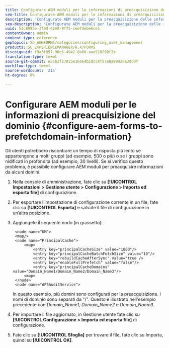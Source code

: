 ```yaml
---
title: Configurare AEM moduli per le informazioni di preacquisizione del dominio
seo-title: Configurare AEM moduli per le informazioni di preacquisizione del dominio
description: 'Configurate AEM moduli per la preacquisizione delle informazioni sul dominio in caso di tempi di risposta più lenti a causa di gruppi nidificati o di membri di molti gruppi. '
seo-description: 'Configurate AEM moduli per la preacquisizione delle informazioni sul dominio in caso di tempi di risposta più lenti a causa di gruppi nidificati o di membri di molti gruppi. '
uuid: 53c8995e-3f9d-42e8-9f75-cee7debe6ce1
contentOwner: admin
content-type: reference
geptopics: SG_AEMFORMS/categories/configuring_user_management
products: SG_EXPERIENCEMANAGER/6.4/FORMS
discoiquuid: f9a3f897-90c6-4942-8a86-aae510298f2a
translation-type: tm+mt
source-git-commit: e2bb2f17035e16864b1dc54f5768a99429a3dd9f
workflow-type: tm+mt
source-wordcount: '215'
ht-degree: 0%

---
```



# Configurare AEM moduli per le informazioni di preacquisizione del dominio {#configure-aem-forms-to-prefetchdomain-information}

Gli utenti potrebbero riscontrare un tempo di risposta più lento se appartengono a molti gruppi (ad esempio, 500 o più) o se i gruppi sono nidificati in profondità (ad esempio, 30 livelli). Se si verifica questo problema, è possibile configurare AEM moduli per preacquisire informazioni da alcuni domini.

1. Nella console di amministrazione, fate clic su **[!UICONTROL Impostazioni > Gestione utente > Configurazione > Importa ed esporta file]** di configurazione.
1. Per esportare l’impostazione di configurazione corrente in un file, fate clic su **[!UICONTROL Esporta]** e salvate il file di configurazione in un’altra posizione.
1. Aggiungete il seguente nodo (in grassetto):

   ```as3
    <node name="UM"> 
    <map/>  
    <node name="PrincipalCache"> 
        <map> 
            <entry key="principalCacheSize" value="1000"/> 
            <entry key="principalCacheBatchFetchSize" value="10"/> 
            <entry key="rebuildCacheAfterSync" value="true /> 
            <entry key="enableFullPrefetch" value="false"/> 
            <entry key="principalCacheDomains" value="Domain_Name1/Domain_Name2/Domain_Name3"/> 
        <map> 
    </node> 
    <node name="APSAuditService">
   ```

   In questo esempio, più domini sono configurati per la preacquisizione. I nomi di dominio sono separati da &quot;/&quot;. Questo è illustrato nell&#39;esempio precedente con *Domain_Name1*, *Domain_Name2* e *Domain_Name3*.

1. Per importare il file aggiornato, in Gestione utente fate clic su **[!UICONTROL Configurazione > Importa ed esporta file]** di configurazione.
1. Fate clic su **[!UICONTROL Sfoglia]** per trovare il file, fate clic su Importa, quindi su **[!UICONTROL OK]**.

